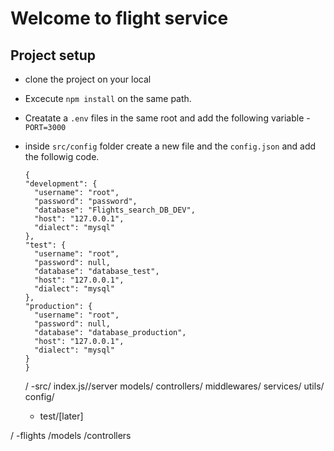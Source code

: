 # Welcome to flight service

## Project setup

- clone the project on your local

- Excecute `npm install` on the same path.
- Creatate a `.env` files in the same root and add the following variable -`PORT=3000`
- inside `src/config` folder create a new file and the `config.json` and add the followig code.

  ```
  {
  "development": {
    "username": "root",
    "password": "password",
    "database": "Flights_search_DB_DEV",
    "host": "127.0.0.1",
    "dialect": "mysql"
  },
  "test": {
    "username": "root",
    "password": null,
    "database": "database_test",
    "host": "127.0.0.1",
    "dialect": "mysql"
  },
  "production": {
    "username": "root",
    "password": null,
    "database": "database_production",
    "host": "127.0.0.1",
    "dialect": "mysql"
  }
  }

  ```

  /
  -src/
  index.js//server
  models/
  controllers/
  middlewares/
  services/
  utils/
  config/

  - test/[later]

/
-flights
/models
/controllers
